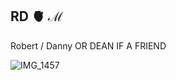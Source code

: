 ## RD 🫀 ℳ
Robert / Danny
OR DEAN IF A FRIEND

![IMG_1457](https://github.com/user-attachments/assets/e01858a8-fcd4-4743-b08c-5d08b2133960)
